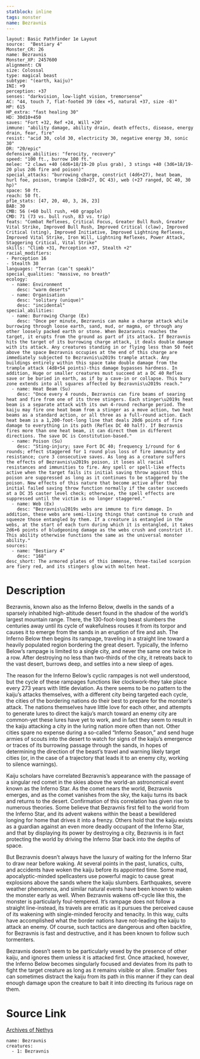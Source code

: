 ```yaml
---
statblock: inline
tags: monster
name: Bezravnis
---
```

```statblock
layout: Basic Pathfinder 1e Layout
source:  "Bestiary 4"
Monster_CR: 26
name: Bezravnis
Monster_XP: 2457600
alignment: CN
size: Colossal
type: magical beast
subtype: "(earth, kaiju)"
INI: +9
perception: +37
senses: "darkvision, low-light vision, tremorsense"
AC: "44, touch 7, flat-footed 39 (dex +5, natural +37, size -8)"
HP: 615
HP_extra: "fast healing 30"
HD: 30d10+450
saves: "Fort +32, Ref +24, Will +20"
immune: "ability damage, ability drain, death effects, disease, energy drain, fear, fire"
resist: "acid 30, cold 30, electricity 30, negative energy 30, sonic 30"
DR: "20/epic"
defensive_abilities: "ferocity, recovery"
speed: "100 ft., burrow 100 ft."
melee: "2 claws +40 (4d6+18/19-20 plus grab), 3 stings +40 (3d6+18/19-20 plus 2d6 fire and poison)"
special_attacks: "burrowing charge, constrict (4d6+27), heat beam, hurl foe, poison, trample (2d8+27, DC 43), web (+27 ranged, DC 40, 30 hp)"
space: 50 ft.
reach: 50 ft.
pf1e_stats: [47, 20, 40, 3, 26, 23]
BAB: 30
CMB: 56 (+60 bull rush, +60 grapple)
CMD: 71 (73 vs. bull rush, 83 vs. trip)
feats: "Combat Reflexes, Critical Focus, Greater Bull Rush, Greater Vital Strike, Improved Bull Rush, Improved Critical (claw), Improved Critical (sting), Improved Initiative, Improved Lightning Reflexes, Improved Vital Strike, Iron Will, Lightning Reflexes, Power Attack, Staggering Critical, Vital Strike"
skills: "Climb +31, Perception +37, Stealth +2"
racial_modifiers:
- Perception 16
- Stealth 30
languages: "Terran (can’t speak)"
special_qualities: "massive, no breath"
ecology:
  - name: Environment
    desc: "warm deserts"
  - name: Organisation
    desc: "solitary (unique)"
    desc: "incidental"
special_abilities:
  - name: Burrowing Charge (Ex)
    desc: "Once per minute, Bezravnis can make a charge attack while burrowing through loose earth, sand, mud, or magma, or through any other loosely packed earth or stone. When Bezaravnis reaches the target, it erupts from the ground as part of its attack. If Bezravnis hits the target of its burrowing charge attack, it deals double damage with its attack. Any creatures standing in or flying less than 50 feet above the space Bezravnis occupies at the end of this charge are immediately subjected to Bezravnis\u2019s trample attack. Any buildings entirely within this space take double damage from the trample attack (4d8+54 points)-this damage bypasses hardness. In addition, Huge or smaller creatures must succeed at a DC 40 Reflex save or be buried in earth, as if by a cave-in or collapse. This bury zone extends into all squares affected by Bezravnis\u2019s reach."
  - name: Heat Beam (Su)
    desc: "Once every 4 rounds, Bezravnis can fire beams of searing heat and fire from one of its three stingers. Each stinger\u2019s heat beam is a separate attack with its own 4-round recharge period. The kaiju may fire one heat beam from a stinger as a move action, two heat beams as a standard action, or all three as a full-round action. Each heat beam is a 1,200-foot-long line that deals 20d6 points of fire damage to everything in its path (Reflex DC 40 half). If Bezravnis fires more than one heat beam, it can direct them in different directions. The save DC is Constitution-based."
  - name: Poison (Su)
    desc: "Sting-injury; save Fort DC 40; frequency 1/round for 6 rounds; effect staggered for 1 round plus loss of fire immunity and resistance; cure 3 consecutive saves. As long as a creature suffers the effects of Bezravnis\u2019s poison, it loses all racial resistances and immunities to fire. Any spell or spell-like effects active when the target fails its initial saving throw against this poison are suppressed as long as it continues to be staggered by the poison. New effects of this nature that become active after that initial failed saving throw function normally if the caster succeeds at a DC 35 caster level check; otherwise, the spell effects are suppressed until the victim is no longer staggered."
  - name: Web (Ex)
    desc: "Bezravnis\u2019s webs are immune to fire damage. In addition, these webs are semi-living things that continue to crush and squeeze those entangled by them. If a creature is entangled in the webs, at the start of each turn during which it is entangled, it takes 2d6+6 points of bludgeoning damage as the webs crush and constrict it. This ability otherwise functions the same as the universal monster ability."
sources:
  - name: "Bestiary 4"
    desc: "168"
desc_short: The armored plates of this immense, three-tailed scorpion are fiery red, and its stingers glow with molten heat.
```
# Description
Bezravnis, known also as the Inferno Below, dwells in the sands of a sparsely inhabited high-altitude desert found in the shadow of the world’s largest mountain range. There, the 130-foot-long beast slumbers the centuries away until its cycle of wakefulness rouses it from its torpor and causes it to emerge from the sands in an eruption of fire and ash. The Inferno Below then begins its rampage, traveling in a straight line toward a heavily populated region bordering the great desert. Typically, the Inferno Below’s rampage is limited to a single city, and never the same one twice in a row. After destroying no less than two-thirds of the city, it retreats back to the vast desert, burrows deep, and settles into a new sleep of ages.

The reason for the Inferno Below’s cyclic rampages is not well understood, but the cycle of these rampages functions like clockwork-they take place every 273 years with little deviation. As there seems to be no pattern to the kaiju’s attacks themselves, with a different city being targeted each cycle, the cities of the bordering nations do their best to prepare for the monster’s attack. The nations themselves have little love for each other, and attempts to generate lures to direct the kaiju’s march toward an enemy city are common-yet these lures have yet to work, and in fact they seem to result in the kaiju attacking a city in the luring nation more often than not. Other cities spare no expense during a so-called “Inferno Season,” and send huge armies of scouts into the desert to watch for signs of the kaiju’s emergence or traces of its burrowing passage through the sands, in hopes of determining the direction of the beast’s travel and warning likely target cities (or, in the case of a trajectory that leads it to an enemy city, working to silence warnings).

Kaiju scholars have correlated Bezravnis’s appearance with the passage of a singular red comet in the skies above the world-an astronomical event known as the Inferno Star. As the comet nears the world, Bezravnis emerges, and as the comet vanishes from the sky, the kaiju turns its back and returns to the desert. Confirmation of this correlation has given rise to numerous theories. Some believe that Bezravnis first fell to the world from the Inferno Star, and its advent wakens within the beast a bewildered longing for home that drives it into a frenzy. Others hold that the kaiju exists as a guardian against an even more deadly occupant of the Inferno Star, and that by displaying its power by destroying a city, Bezravnis is in fact protecting the world by driving the Inferno Star back into the depths of space.

But Bezravnis doesn’t always have the luxury of waiting for the Inferno Star to draw near before waking. At several points in the past, lunatics, cults, and accidents have woken the kaiju before its appointed time. Some mad, apocalyptic-minded spellcasters use powerful magic to cause great explosions above the sands where the kaiju slumbers. Earthquakes, severe weather phenomena, and similar natural events have been known to waken the monster early as well. When Bezravnis wakens off-cycle like this, the monster is particularly foul-tempered. It’s rampage does not follow a straight line-instead, its travels are erratic as it pursues the perceived cause of its wakening with single-minded ferocity and tenacity. In this way, cults have accomplished what the border nations have not-leading the kaiju to attack an enemy. Of course, such tactics are dangerous and often backfire, for Bezravnis is fast and destructive, and it has been known to follow such tormenters.

Bezravnis doesn’t seem to be particularly vexed by the presence of other kaiju, and ignores them unless it is attacked first. Once attacked, however, the Inferno Below becomes singularly focused and deviates from its path to fight the target creature as long as it remains visible or alive. Smaller foes can sometimes distract the kaiju from its path in this manner if they can deal enough damage upon the creature to bait it into directing its furious rage on them.
# Source Link
[Archives of Nethys](https://aonprd.com/MonsterDisplay.aspx?ItemName=Bezravnis)
```encounter-table
name: Bezravnis
creatures:
  - 1: Bezravnis
```
